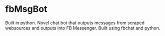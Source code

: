 # fbMsgBot
Built in python. Novel chat bot that outputs messages from scraped websources and outputs into FB Messenger. Built using fbchat and python.

